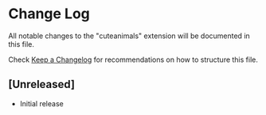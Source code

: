 # Change Log

All notable changes to the "cuteanimals" extension will be documented in this file.

Check [Keep a Changelog](http://keepachangelog.com/) for recommendations on how to structure this file.

## [Unreleased]

- Initial release
